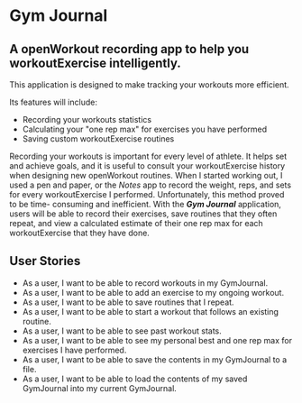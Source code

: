 # Gym Journal

## A openWorkout recording app to help you workoutExercise intelligently.

This application is designed to make tracking your workouts more efficient.  

Its features will include:
- Recording your workouts statistics
- Calculating your "one rep max" for exercises you have performed  
- Saving custom  workoutExercise routines 
 
Recording your workouts is important for every level of athlete. It helps 
set and achieve goals, and it is useful to consult your workoutExercise history
when designing new openWorkout routines. When I started working out, I
used a pen and paper, or the *Notes* app to record the weight, reps, and sets 
for every workoutExercise I performed. Unfortunately, this method proved to be time-
consuming and inefficient. With the ***Gym Journal*** application, users will
be able to record their exercises, save routines that they often repeat, and
view a calculated estimate of their one rep max for each workoutExercise that they have 
done.


## User Stories
- As a user, I want to be able to record workouts in my GymJournal.
- As a user, I want to be able to add an exercise to my ongoing workout.
- As a user, I want to be able to save routines that I repeat.  
- As a user, I want to be able to start a workout that follows an existing routine.
- As a user, I want to be able to see past workout stats.
- As a user, I want to be able to see my personal best and one rep max for exercises
 I have performed.
- As a user, I want to be able to save the contents in my GymJournal to a file.
- As a user, I want to be able to load the contents of my saved GymJournal into 
my current GymJournal. 